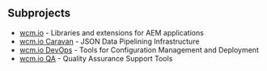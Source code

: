## Subprojects

* [wcm.io](http://wcm.io) - Libraries and extensions for AEM applications
* [wcm.io Caravan](http://caravan.wcm.io) - JSON Data Pipelining Infrastructure
* [wcm.io DevOps](http://devops.wcm.io) - Tools for Configuration Management and Deployment
* [wcm.io QA](https://github.com/wcm-io-qa) - Quality Assurance Support Tools
